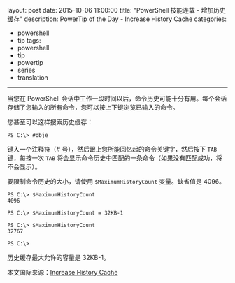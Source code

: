 ﻿layout: post
date: 2015-10-06 11:00:00
title: "PowerShell 技能连载 - 增加历史缓存"
description: PowerTip of the Day - Increase History Cache
categories:
- powershell
- tip
tags:
- powershell
- tip
- powertip
- series
- translation
---
当您在 PowerShell 会话中工作一段时间以后，命令历史可能十分有用。每个会话存储了您输入的所有命令，您可以按上下键浏览已输入的命令。

您甚至可以这样搜索历史缓存：

    PS C:\> #obje

键入一个注释符（# 号），然后跟上您所能回忆起的命令关键字，然后按下 `TAB` 键，每按一次 `TAB` 将会显示命令历史中匹配的一条命令（如果没有匹配成功，将不会显示）。

要限制命令历史的大小，请使用 `$MaximumHistoryCount` 变量。缺省值是 4096。

    PS C:\> $MaximumHistoryCount
    4096
    
    PS C:\> $MaximumHistoryCount = 32KB-1
    
    PS C:\> $MaximumHistoryCount
    32767
    
    PS C:\>

历史缓存最大允许的容量是 32KB-1。

<!--more-->
本文国际来源：[Increase History Cache](http://community.idera.com/powershell/powertips/b/tips/posts/increase-history-cache)
